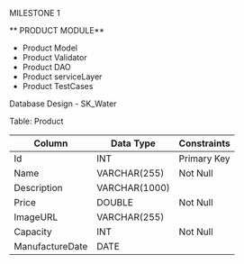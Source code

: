 MILESTONE 1

** PRODUCT MODULE**
 
* Product Model
* Product Validator
* Product DAO
* Product serviceLayer
* Product  TestCases




Database Design - SK_Water

Table: Product


| Column           | Data Type     | Constraints   |
|------------------|---------------|---------------|
| Id               | INT           | Primary Key   |
| Name             | VARCHAR(255)  | Not Null      |
| Description      | VARCHAR(1000) |               |
| Price            | DOUBLE        | Not Null      |
| ImageURL         | VARCHAR(255)  |               |
| Capacity         | INT           | Not Null      |
| ManufactureDate  | DATE          |               |

